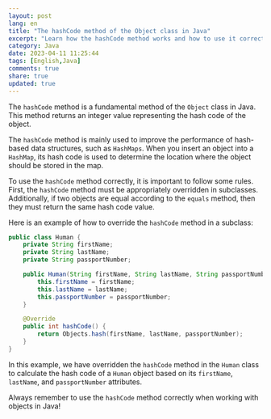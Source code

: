 ```yaml
---
layout: post
lang: en
title: "The hashCode method of the Object class in Java"
excerpt: "Learn how the hashCode method works and how to use it correctly"
category: Java
date: 2023-04-11 11:25:44
tags: [English,Java]
comments: true
share: true
updated: true
---
```

 
The `hashCode` method is a fundamental method of the `Object` class in Java. This method returns an integer value representing the hash code of the object.

The `hashCode` method is mainly used to improve the performance of hash-based data structures, such as `HashMaps`. When you insert an object into a `HashMap`, its hash code is used to determine the location where the object should be stored in the map.

To use the `hashCode` method correctly, it is important to follow some rules. First, the `hashCode` method must be appropriately overridden in subclasses. Additionally, if two objects are equal according to the `equals` method, then they must return the same hash code value.

Here is an example of how to override the `hashCode` method in a subclass:

```java
public class Human {
    private String firstName;
    private String lastName;
    private String passportNumber;

    public Human(String firstName, String lastName, String passportNumber) {
        this.firstName = firstName;
        this.lastName = lastName;
        this.passportNumber = passportNumber;
    }

    @Override
    public int hashCode() {
        return Objects.hash(firstName, lastName, passportNumber);
    }
}
```

In this example, we have overridden the `hashCode` method in the `Human` class to calculate the hash code of a `Human` object based on its `firstName`, `lastName`, and `passportNumber` attributes.

Always remember to use the `hashCode` method correctly when working with objects in Java!
